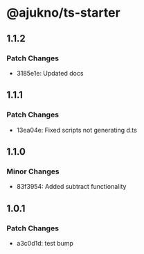 # @ajukno/ts-starter

## 1.1.2

### Patch Changes

-   3185e1e: Updated docs

## 1.1.1

### Patch Changes

-   13ea04e: Fixed scripts not generating d.ts

## 1.1.0

### Minor Changes

-   83f3954: Added subtract functionality

## 1.0.1

### Patch Changes

-   a3c0d1d: test bump
